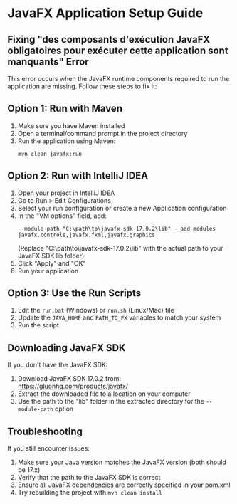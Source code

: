 # JavaFX Application Setup Guide

## Fixing "des composants d'exécution JavaFX obligatoires pour exécuter cette application sont manquants" Error

This error occurs when the JavaFX runtime components required to run the application are missing. Follow these steps to fix it:

## Option 1: Run with Maven

1. Make sure you have Maven installed
2. Open a terminal/command prompt in the project directory
3. Run the application using Maven:
   ```
   mvn clean javafx:run
   ```

## Option 2: Run with IntelliJ IDEA

1. Open your project in IntelliJ IDEA
2. Go to Run > Edit Configurations
3. Select your run configuration or create a new Application configuration
4. In the "VM options" field, add:
   ```
   --module-path "C:\path\to\javafx-sdk-17.0.2\lib" --add-modules javafx.controls,javafx.fxml,javafx.graphics
   ```
   (Replace "C:\path\to\javafx-sdk-17.0.2\lib" with the actual path to your JavaFX SDK lib folder)
5. Click "Apply" and "OK"
6. Run your application

## Option 3: Use the Run Scripts

1. Edit the `run.bat` (Windows) or `run.sh` (Linux/Mac) file
2. Update the `JAVA_HOME` and `PATH_TO_FX` variables to match your system
3. Run the script

## Downloading JavaFX SDK

If you don't have the JavaFX SDK:

1. Download JavaFX SDK 17.0.2 from: https://gluonhq.com/products/javafx/
2. Extract the downloaded file to a location on your computer
3. Use the path to the "lib" folder in the extracted directory for the `--module-path` option

## Troubleshooting

If you still encounter issues:

1. Make sure your Java version matches the JavaFX version (both should be 17.x)
2. Verify that the path to the JavaFX SDK is correct
3. Ensure all JavaFX dependencies are correctly specified in your pom.xml
4. Try rebuilding the project with `mvn clean install`
